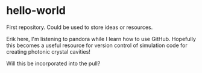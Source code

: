 # hello-world
First repository. Could be used to store ideas or resources.

Erik here, I'm listening to pandora while I learn how to use GitHub. 
Hopefully this becomes a useful resource for version control of simulation code for creating photonic crystal cavities!

Will this be incorporated into the pull?
